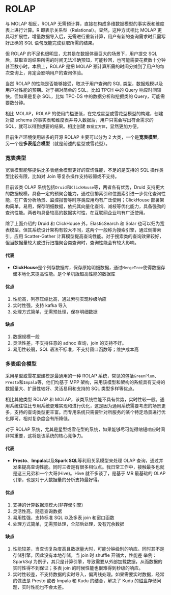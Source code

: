 # ROLAP

与 MOLAP 相反，ROLAP 无需预计算，直接在构成多维数据模型的事实表和维度表上进行计算。R 即表示关系型（Relational）。显然，这种方式相比 MOLAP 更具可扩展性，增量数据导入后，无需进行重新计算，用户有新的查询需求时只需写好正确的 SQL 语句既能完成获取所需的结果。

但 ROLAP 的不足也很明显，尤其是在数据体量巨大的场景下，用户提交 SQL 后，获取查询结果所需的时间无法准确预知，可能秒回，也可能需要花费数十分钟甚至数小时。本质上，ROLAP 是把 MOLAP 预计算所需的时间分摊到了用户的每次查询上，肯定会影响用户的查询体验。

当然 ROLAP 的性能是否能够接受，取决于用户查询的 SQL 类型，数据规模以及用户对性能的预期。对于相对简单的 SQL，比如 TPCH 中的 Query 响应时间较快。但如果是复杂 SQL，比如 TPC-DS 中的数据分析和挖掘类的 Query，可能需要数分钟。

相比 MOLAP，ROLAP 的使用门槛更低，在完成星型或雪花型模型的构建，创建对应 schema 的事实表和维度表并导入数据后，用户只需会写出符合需求的 SQL，就可以得到想要的结果。相比创建 `数据立方体`，显然更加方便。

目前生产环境使用较多的开源 ROLAP 主要可以分为 2 大类，一个是**宽表模型**，另一个是**多表组合模型**（就是前述的星型或雪花型）。

### 宽表类型

宽表模型能够提供比多表组合模型更好的查询性能，不足的是支持的 SQL 操作类型比较有限，比如对 Join 等复杂操作支持较弱或不支持。

目前该类 OLAP 系统包括`Druid`和`ClickHouse`等，两者各有优势，Druid 支持更大的数据规模，具备一定的预聚合能力，通过倒排索引和位图索引进一步优化查询性能，在广告分析场景、监控报警等时序类应用均有广泛使用；ClickHouse 部署架构简单，易用，保存明细数据，依托其向量化查询、减枝等优化能力，具备强劲的查询性能。两者均具备较高的数据实时性，在互联网企业均有广泛使用。

除了上面介绍的 Druid 和 ClickHouse 外，ElasticSearch 和 Solar 也可以归为宽表模型。但其系统设计架构有较大不同，这两个一般称为搜索引擎，通过倒排索引，应用 Scatter-Gather 计算模型提高查询性能。对于搜索类的查询效果较好，但当数据量较大或进行扫描聚合类查询时，查询性能会有较大影响。

#### 代表

- **ClickHouse**是个列存数据库，保存原始明细数据，通过`MergeTree`使得数据存储本地化来提高性能。是个单机版超高性能的数据库

#### 优点

1. 性能高，列存压缩比高，通过索引实现秒级响应
2. 实时性强，支持 kafka 导入
3. 处理方式简单，无需预处理，保存明细数据

#### 缺点

1. 数据规模一般
2. 灵活性差，不支持任意的 adhoc 查询，join 的支持不好。
3. 易用性较弱，SQL 语法不标准，不支持窗口函数等；维护成本高

### 多表组合模型

采用星型或雪花型建模是最通用的一种 ROLAP 系统，常见的包括`GreenPlum`、`Presto`和`Impala`等，他们均基于 MPP 架构，采用该模型和架构的系统具有支持的数据量大、扩展性较好、灵活易用和支持的 SQL 类型多样等优点。

相比其他类型 ROLAP 和 MOLAP，该类系统性能不具有优势，实时性较一般。通用系统往往比专用系统更难实现和进行优化，这是因为通用系统需要考虑的场景更多，支持的查询类型更丰富。而专用系统只需要针对所服务的某个特定场景进行优化即可，相对复杂度会有所降低。

对于 ROLAP 系统，尤其是星型或雪花型的系统，如果能够尽可能得缩短响应时间非常重要，这将是该系统的核心竞争力。

#### 代表

- **Presto**、**Impala**以及**Spark SQL**等利用关系模型来处理 OLAP 查询，通过并发来提高查询性能。同时三者是有很多相似点。我日常工作中，接触最多也就是这三兄弟和一个大哥(Hive)。Hive 就不多谈了，是基于 MR 最基础的 OLAP 引擎，也是对于大数据量的分析支持最好得。

#### 优点

1. 支持的计算数据规模大(非存储引擎)
2. 灵活性高，随意查询数据
3. 易用性强，支持标准 SQL 以及多表 join 和窗口函数
4. 处理方式简单，无需预处理，全部后处理，没有冗余数据

#### 缺点

1. 性能较差，当查询复杂度高且数据量大时，可能分钟级别的响应。同时其不是存储引擎，因此没有本地存储，当 join 时 shuffle 开销大，性能差 举例：SparkSql 为例子，其只是计算引擎，导致需要从外部加载数据，从而数据的实时性得不到保证；多表 join 的时候性能也很难得到秒级的响应。
2. 实时性较差，不支持数据的实时导入，偏离线处理。如果需要实时数据，经常的做法是 Presto 或者 Impala 和 Kudu 的结合，解决了 Kudu 的磁盘存储问题，实时性能也不会太差。
